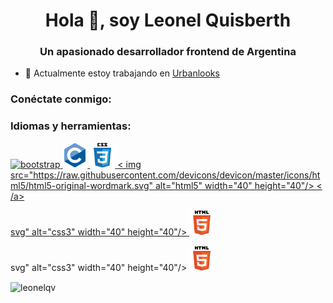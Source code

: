 <h1 align="center">Hola 👋, soy Leonel Quisberth</h1>
<h3 align="center">Un apasionado desarrollador frontend de Argentina</h3>

- 🔭 Actualmente estoy trabajando en [Urbanlooks]( https://github.com/leonelQV/urbanlooks-43010)

<h3 align="left">Conéctate conmigo:</h3>
<p align="left">
</p>

<h3 align="left"> Idiomas y herramientas:</h3>
<p align="left"> <a href="https://getbootstrap.com" target="_blank" rel="noreferrer"> <img src="https://raw.githubusercontent.com/devicons/devicon /master/icons/bootstrap/bootstrap-plain-wordmark.svg" alt="bootstrap" width="40" height="40"/> </a> <a href="https://www.cprogramming.com /" target="_blank" rel="noreferrer"> <img src="https://raw.githubusercontent.com/devicons/devicon/master/icons/c/c-original.svg" alt="c" ancho ="40" height="40"/> </a> <a href="https://www.w3schools.com/css/" target="_blank" rel="noreferrer"> <img src="https://raw.githubusercontent.com/devicons/devicon/master/icons/css3/css3-original-wordmark.svg" alt ="css3" width="40" height="40"/> </a> <a href="https://www.w3.org/html/" target="_blank" rel="noreferrer"> < img src="https://raw.githubusercontent.com/devicons/devicon/master/icons/html5/html5-original-wordmark.svg" alt="html5" width="40" height="40"/> < /a> </p>svg" alt="css3" width="40" height="40"/> </a> <a href="https://www.w3.org/html/" target="_blank" rel="noreferrer "> <img src="https://raw.githubusercontent.com/devicons/devicon/master/icons/html5/html5-original-wordmark.svg" alt="html5" width="40" height="40" /> </a> </p>svg" alt="css3" width="40" height="40"/> </a> <a href="https://www.w3.org/html/" target="_blank" rel="noreferrer "> <img src="https://raw.githubusercontent.com/devicons/devicon/master/icons/html5/html5-original-wordmark.svg" alt="html5" width="40" height="40" /> </a> </p>

<p><img align="center" src="https://github-readme-stats.vercel.app/api/top-langs?username=leonelqv&show_icons=true&locale=en&layout=compact" alt="leonelqv" /> </p>
